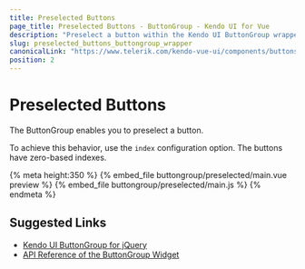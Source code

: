 ```yaml
---
title: Preselected Buttons
page_title: Preselected Buttons - ButtonGroup - Kendo UI for Vue
description: "Preselect a button within the Kendo UI ButtonGroup wrapper for Vue."
slug: preselected_buttons_buttongroup_wrapper
canonicalLink: "https://www.telerik.com/kendo-vue-ui/components/buttons/buttongroup/"
position: 2
---
```


<div><WrapperBanner link="/kendo-vue-ui/components/buttons/buttongroup"></WrapperBanner></div>

# Preselected Buttons

The ButtonGroup enables you to preselect a button.

To achieve this behavior, use the `index` configuration option. The buttons have zero-based indexes.

{% meta height:350 %}
{% embed_file buttongroup/preselected/main.vue preview %}
{% embed_file buttongroup/preselected/main.js %}
{% endmeta %}

## Suggested Links

* [Kendo UI ButtonGroup for jQuery](https://demos.telerik.com/kendo-ui/buttongroup/index)
* [API Reference of the ButtonGroup Widget](https://docs.telerik.com/kendo-ui/api/javascript/mobile/ui/buttongroup)
